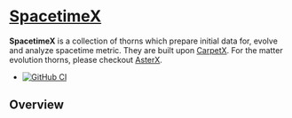 # [SpacetimeX](https://github.com/EinsteinToolkit/SpacetimeX)

**SpacetimeX** is a collection of thorns which prepare initial data for, evolve and analyze spacetime metric. They are built upon [CarpetX](https://github.com/eschnett/CarpetX). 
For the matter evolution thorns, please checkout [AsterX](https://github.com/jaykalinani/AsterX).

* [![GitHub
  CI](https://github.com/EinsteinToolkit/SpacetimeX/workflows/CI/badge.svg)](https://github.com/EinsteinToolkit/SpacetimeX/actions)

## Overview
